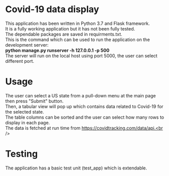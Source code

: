 # Covid-19 data display <br />
This application has been written in Python 3.7 and Flask framework. <br />
It is a fully working application but it has not been fully tested.<br />
The dependable packages are saved in requirments.txt. <br />
This is the command which can be used to run the application on the development server: <br />
**python manage.py  runserver -h 127.0.0.1 -p 500**  <br />
The server will run on the local host using port 5000, the user can select different port.<br />
# Usage<br />
The user can select a US state from a pull-down menu at the main page then press "Submit" button.<br />
Then, a tabular view will pop up which contains data related to Covid-19 for the selected state.<br />
The table columns can be sorted and the user can select how many rows to display in each page.<br />
The data is fetched at run time from https://covidtracking.com/data/api.<br />
# Testing<br />
The application has a basic test unit (test_app) which is extendable.<br />
